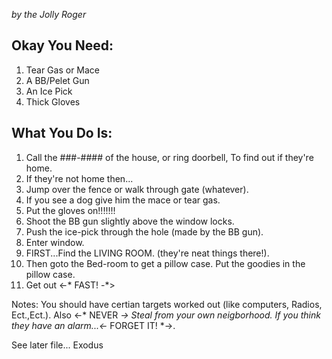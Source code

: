 _by the Jolly Roger_

## Okay You Need:

1.  Tear Gas or Mace
2.  A BB/Pelet Gun
3.  An Ice Pick
4.  Thick Gloves

## What You Do Is:

1.  Call the ###-#### of the house, or ring doorbell,  To find out if
    they're home.
2.  If they're not home then...
3.  Jump over the fence or walk through gate (whatever).
4.  If you see a dog give him the mace or tear gas.
5.  Put the gloves on!!!!!!!
6.  Shoot the BB gun slightly above the window locks.
7.  Push the ice-pick through the hole (made by the BB gun).
8.  Enter window.
9.  FIRST...Find the LIVING ROOM. (they're neat things there!).
10.  Then goto the Bed-room to get a pillow  case.  Put the goodies in
     the pillow case.
11.  Get out <-* FAST! -*>

Notes:   You should have certian targets worked out (like computers,
Radios, Ect.,Ect.).    Also <-* NEVER *-> Steal from your own
neigborhood. If you think they have an alarm...<-* FORGET IT! *->.

See later file...   Exodus
